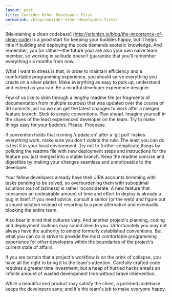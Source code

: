 ```yaml
---
layout: post
title: Consider Other Developers First
permalink: /blog/consider-other-developers-first/
---
```


[Maintaining a clean codebase]
(http://ericnish.io/blog/the-importance-of-clean-code) is a good start for
keeping your buddies happy, but it helps little if building and deploying the
code demands esoteric knowledge. And remember, you (or rather—the future you)
are also your own naïve team member, so working in solitude doesn't guarantee
that you'll remember everything six months from now.

What I want to stress is that, in order to maintain efficiency and a
comfortable programming experience, you should serve everything you create on a
silver platter. Make everything as easy to pick up, understand and extend as
you can. Be a mindful developer experience designer.

Few of us like to skim through a lengthy readme file (or fragments of
documentation from multiple sources) that was updated over the course of 30
commits just so we can get the latest changes to work after a merged feature
branch. Stick to simple conventions. Plan ahead. Imagine yourself in the
shoes of the least experienced developer on the team. Try to make things
easy for your buddies. Please. Preeease.

If convention holds that running 'update.sh' after a 'git pull' makes
everything work, make sure you don't violate the rule. The least you can do is
test it in your local environment. Try not to further complicate things by
polluting the readme file with new deployment steps and instructions for the
feature you just merged into a stable branch. Keep the readme concise and
digestible by making your changes seamless and unnoticeable to the developer.

Your fellow developers already have their JIRA accounts brimming with tasks
pending to be solved, so overburdening them with suboptimal solutions (out of
laziness) is rather inconsiderate. A new feature that consumes an undesirable
amount of time and effort to deploy is already a bug in itself. If you need
advice, consult a senior (or the web) and figure out a sound solution instead
of resorting to a poor alternative and eventually blocking the entire team.

Also bear in mind that cultures vary. And another project's planning, coding
and deployment routines may sound alien to you. Unfortunately you may not
always have the authority to amend formerly established conventions. But what
you can do is strive to provide the most comfortable programming experience for
other developers within the boundaries of the project's current state of
affairs.

If you are certain that a project's workflow is on the brink of collapse, you
have all the right to bring it to the team's attention. Carefully crafted code
requires a greater time investment, but a heap of hurried hacks entails an
infinite amount of wasted development time without brave intervention.

While a beautiful end product may satisfy the client, a polished codebase keeps
the developers sane; and it's the team's job to make everyone happy.
